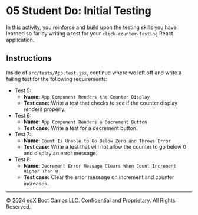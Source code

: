 # 05 Student Do: Initial Testing
In this activity, you reinforce and build upon the testing skills you have learned so far by writing a test for your `click-counter-testing` React application.

## Instructions
Inside of `src/tests/App.test.jsx`, continue where we left off and write a failing test for the following requirements:

* Test 5:
  * **Name:** `App Component Renders the Counter Display`
  * **Test case:** Write a test that checks to see if the counter display renders properly.
* Test 6:
  * **Name:** `App Component Renders a Decrement Button`
  * **Test case:** Write a test for a decrement button.
* Test 7:
  * **Name:** `Count Is Unable to Go Below Zero and Throws Error`
  * **Test case:** Write a test that will not allow the counter to go below 0 and display an error message.
* Test 8:
  * **Name:** `Decrement Error Message Clears When Count Increment Higher Than 0`
  * **Test case:** Clear the error message on increment and counter increases.

---

© 2024 edX Boot Camps LLC. Confidential and Proprietary. All Rights Reserved.
